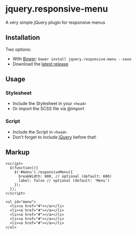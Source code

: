 jquery.responsive-menu
======================

A very simple jQuery plugin for responsive menus

## Installation

Two options:

* With [Bower](http://bower.io/): `bower install jquery.responsive-menu --save`
* Download the [latest release](https://github.com/devatrox/jquery.responsive-menu/releases)

## Usage

### Stylesheet

* Include the Stylesheet in your `<head>`
* Or import the SCSS file via @import

### Script

* Include the Script in `<head>`
* Don't forget to include [jQuery](http://jquery.com/) before that!

## Markup
```
<script>
  $(function(){
    $('#menu').responsiveMenu({
      breakWidth: 800, // optional (default: 600)
      label: false // optional (default: 'Menu')
    });
  });
</script>

<ul id="menu">
  <li><a href="#"></a></li>
  <li><a href="#"></a></li>
  <li><a href="#"></a></li>
  <li><a href="#"></a></li>
  <li><a href="#"></a></li>
</ul>
```
